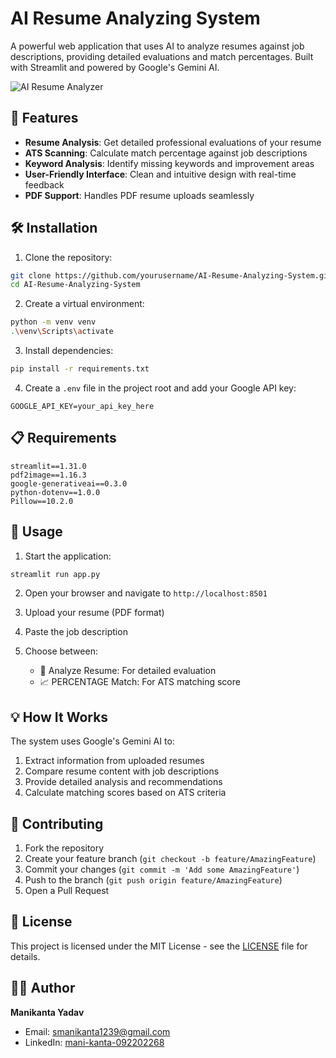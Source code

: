# AI Resume Analyzing System

A powerful web application that uses AI to analyze resumes against job descriptions, providing detailed evaluations and match percentages. Built with Streamlit and powered by Google's Gemini AI.

![AI Resume Analyzer](https://drive.google.com/file/d/1iCWFGu0SI3HeKzg3WZE9YKAu8kpg4OeH/view?usp=drive_link)

## 🚀 Features

- **Resume Analysis**: Get detailed professional evaluations of your resume
- **ATS Scanning**: Calculate match percentage against job descriptions
- **Keyword Analysis**: Identify missing keywords and improvement areas
- **User-Friendly Interface**: Clean and intuitive design with real-time feedback
- **PDF Support**: Handles PDF resume uploads seamlessly

## 🛠️ Installation

1. Clone the repository:
```bash
git clone https://github.com/yourusername/AI-Resume-Analyzing-System.git
cd AI-Resume-Analyzing-System
```

2. Create a virtual environment:
```bash
python -m venv venv
.\venv\Scripts\activate
```

3. Install dependencies:
```bash
pip install -r requirements.txt
```

4. Create a `.env` file in the project root and add your Google API key:
```plaintext
GOOGLE_API_KEY=your_api_key_here
```

## 📋 Requirements

```plaintext
streamlit==1.31.0
pdf2image==1.16.3
google-generativeai==0.3.0
python-dotenv==1.0.0
Pillow==10.2.0
```

## 🚀 Usage

1. Start the application:
```bash
streamlit run app.py
```

2. Open your browser and navigate to `http://localhost:8501`

3. Upload your resume (PDF format)

4. Paste the job description

5. Choose between:
   - 🔎 Analyze Resume: For detailed evaluation
   - 📈 PERCENTAGE Match: For ATS matching score

## 💡 How It Works

The system uses Google's Gemini AI to:
1. Extract information from uploaded resumes
2. Compare resume content with job descriptions
3. Provide detailed analysis and recommendations
4. Calculate matching scores based on ATS criteria

## 🤝 Contributing

1. Fork the repository
2. Create your feature branch (`git checkout -b feature/AmazingFeature`)
3. Commit your changes (`git commit -m 'Add some AmazingFeature'`)
4. Push to the branch (`git push origin feature/AmazingFeature`)
5. Open a Pull Request

## 📜 License

This project is licensed under the MIT License - see the [LICENSE](LICENSE) file for details.

## 👨‍💻 Author

**Manikanta Yadav**
- Email: smanikanta1239@gmail.com
- LinkedIn: [mani-kanta-092202268](https://www.linkedin.com/in/mani-kanta-092202268/)


